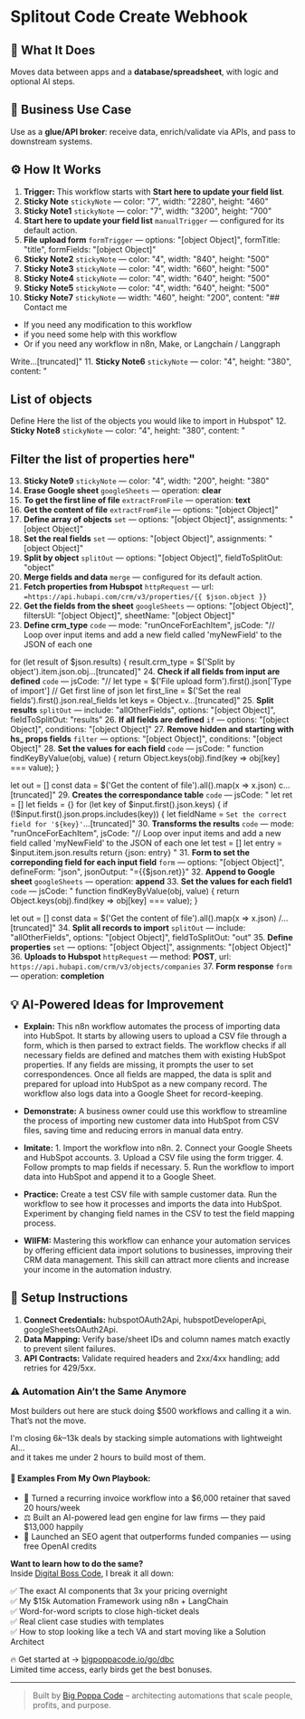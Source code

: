 # Splitout Code Create Webhook
## 🚀 What It Does
Moves data between apps and a **database/spreadsheet**, with logic and optional AI steps.

## 💼 Business Use Case
Use as a **glue/API broker**: receive data, enrich/validate via APIs, and pass to downstream systems.

## ⚙️ How It Works
1. **Trigger:** This workflow starts with **Start here to update your field list**.
2. **Sticky Note** `stickyNote` — color: "7", width: "2280", height: "460"
3. **Sticky Note1** `stickyNote` — color: "7", width: "3200", height: "700"
4. **Start here to update your field list** `manualTrigger` — configured for its default action.
5. **File upload form** `formTrigger` — options: "[object Object]", formTitle: "title", formFields: "[object Object]"
6. **Sticky Note2** `stickyNote` — color: "4", width: "840", height: "500"
7. **Sticky Note3** `stickyNote` — color: "4", width: "660", height: "500"
8. **Sticky Note4** `stickyNote` — color: "4", width: "640", height: "500"
9. **Sticky Note5** `stickyNote` — color: "4", width: "640", height: "500"
10. **Sticky Note7** `stickyNote` — width: "460", height: "200", content: "## Contact me
- If you need any modification to this workflow
- if you need some help with this workflow
- Or if you need any workflow in n8n, Make, or Langchain / Langgraph

Write…[truncated]"
11. **Sticky Note6** `stickyNote` — color: "4", height: "380", content: "















## List of objects
Define Here the list of the objects you would like to import in Hubspot"
12. **Sticky Note8** `stickyNote` — color: "4", height: "380", content: "















## Filter the list of properties here"
13. **Sticky Note9** `stickyNote` — color: "4", width: "200", height: "380"
14. **Erase Google sheet** `googleSheets` — operation: **clear**
15. **To get the first line of file** `extractFromFile` — operation: **text**
16. **Get the content of file** `extractFromFile` — options: "[object Object]"
17. **Define array of objects** `set` — options: "[object Object]", assignments: "[object Object]"
18. **Set the real fields** `set` — options: "[object Object]", assignments: "[object Object]"
19. **Split by object** `splitOut` — options: "[object Object]", fieldToSplitOut: "object"
20. **Merge fields and data** `merge` — configured for its default action.
21. **Fetch properties from Hubspot** `httpRequest` — url: `=https://api.hubapi.com/crm/v3/properties/{{ $json.object }}`
22. **Get the fields from the sheet** `googleSheets` — options: "[object Object]", filtersUI: "[object Object]", sheetName: "[object Object]"
23. **Define crm_type** `code` — mode: "runOnceForEachItem", jsCode: "// Loop over input items and add a new field called 'myNewField' to the JSON of each one

for (let result of $json.results) {
  result.crm_type = $('Split by object').item.json.obj…[truncated]"
24. **Check if all fields from input are defined** `code` — jsCode: "// 
let type = $('File upload form').first().json['Type of import']
// Get first line of json
let first_line = $('Set the real fields').first().json.real_fields
let keys = Object.v…[truncated]"
25. **Split results** `splitOut` — include: "allOtherFields", options: "[object Object]", fieldToSplitOut: "results"
26. **If all fields are defined** `if` — options: "[object Object]", conditions: "[object Object]"
27. **Remove hidden and starting with hs_ props fields** `filter` — options: "[object Object]", conditions: "[object Object]"
28. **Set the values for each field** `code` — jsCode: "
function findKeyByValue(obj, value) {
  return Object.keys(obj).find(key => obj[key] === value);
}

let out = []
const data = $('Get the content of file').all().map(x => x.json)
c…[truncated]"
29. **Creates the correspondance table** `code` — jsCode: "
let ret = []
let fields = {}
for (let key of $input.first().json.keys) {
  if (!$input.first().json.props.includes(key)) {
    let fieldName = `Set the correct field for '${key}'`…[truncated]"
30. **Transforms the results** `code` — mode: "runOnceForEachItem", jsCode: "// Loop over input items and add a new field called 'myNewField' to the JSON of each one
let test = []
let entry = $input.item.json.results
return {json: entry}
"
31. **Form to set the correponding field for each input field** `form` — options: "[object Object]", defineForm: "json", jsonOutput: "={{$json.ret}}"
32. **Append to Google sheet** `googleSheets` — operation: **append**
33. **Set the values for each field1** `code` — jsCode: "
function findKeyByValue(obj, value) {
  return Object.keys(obj).find(key => obj[key] === value);
}

let out = []
const data = $('Get the content of file').all().map(x => x.json)
/…[truncated]"
34. **Split all records to import** `splitOut` — include: "allOtherFields", options: "[object Object]", fieldToSplitOut: "out"
35. **Define properties** `set` — options: "[object Object]", assignments: "[object Object]"
36. **Uploads to Hubspot** `httpRequest` — method: **POST**, url: `https://api.hubapi.com/crm/v3/objects/companies`
37. **Form response** `form` — operation: **completion**

## 💡 AI-Powered Ideas for Improvement
- **Explain:** This n8n workflow automates the process of importing data into HubSpot. It starts by allowing users to upload a CSV file through a form, which is then parsed to extract fields. The workflow checks if all necessary fields are defined and matches them with existing HubSpot properties. If any fields are missing, it prompts the user to set correspondences. Once all fields are mapped, the data is split and prepared for upload into HubSpot as a new company record. The workflow also logs data into a Google Sheet for record-keeping.

- **Demonstrate:** A business owner could use this workflow to streamline the process of importing new customer data into HubSpot from CSV files, saving time and reducing errors in manual data entry.

- **Imitate:** 1. Import the workflow into n8n. 2. Connect your Google Sheets and HubSpot accounts. 3. Upload a CSV file using the form trigger. 4. Follow prompts to map fields if necessary. 5. Run the workflow to import data into HubSpot and append it to a Google Sheet.

- **Practice:** Create a test CSV file with sample customer data. Run the workflow to see how it processes and imports the data into HubSpot. Experiment by changing field names in the CSV to test the field mapping process.

- **WIIFM:** Mastering this workflow can enhance your automation services by offering efficient data import solutions to businesses, improving their CRM data management. This skill can attract more clients and increase your income in the automation industry.

## 🔧 Setup Instructions
1. **Connect Credentials:** hubspotOAuth2Api, hubspotDeveloperApi, googleSheetsOAuth2Api.
2. **Data Mapping:** Verify base/sheet IDs and column names match exactly to prevent silent failures.
3. **API Contracts:** Validate required headers and 2xx/4xx handling; add retries for 429/5xx.

### ⚠️ Automation Ain’t the Same Anymore

Most builders out here are stuck doing $500 workflows and calling it a win.  
That’s not the move.  

I'm closing $6k–$13k deals by stacking simple automations with lightweight AI...  
and it takes me under 2 hours to build most of them.

#### 🧠 Examples From My Own Playbook:
- 🔁 Turned a recurring invoice workflow into a $6,000 retainer that saved 20 hours/week  
- ⚖️ Built an AI-powered lead gen engine for law firms — they paid $13,000 happily  
- 🚀 Launched an SEO agent that outperforms funded companies — using free OpenAI credits  

**Want to learn how to do the same?**  
Inside [Digital Boss Code](https://bigpoppacode.io/go/dbc), I break it all down:

✅ The exact AI components that 3x your pricing overnight  
✅ My $15k Automation Framework using n8n + LangChain  
✅ Word-for-word scripts to close high-ticket deals  
✅ Real client case studies with templates  
✅ How to stop looking like a tech VA and start moving like a Solution Architect  

🔥 Get started at → [bigpoppacode.io/go/dbc](https://bigpoppacode.io/go/dbc)  
Limited time access, early birds get the best bonuses.

---
> Built by [Big Poppa Code](https://bigpoppacode.io) – architecting automations that scale people, profits, and purpose.
